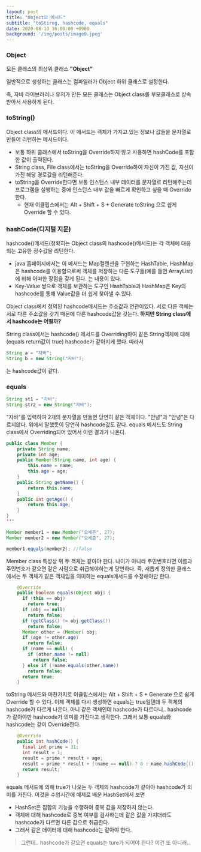 ```yaml
---
layout: post
title: "Object의 메서드"
subtitle: "toStirng, hashcode, equals"
date: 2020-08-13 16:00:00 +0900
background: '/img/posts/image0.jpeg'
---
```


### Object

모든 클래스의 최상위 클래스 **"Object"**

일반적으로 생성하는 클래스는 컴파일러가 Object 하위 클래스로 설정한다.

즉, 자바 라이브러리나 유저가 만든 모든 클래스는 Object class를 부모클래스로 상속받아서 사용하게 된다.

### toString()

Object class의 메서드이다. 이 메서드는 객체가 가지고 있는 정보나 값들을 문자열로 만들어 리턴하는 메서드이다. 

- 보통 하위 클래스에서 toString을 Override하지 않고 사용하면 hashCode를 포함한 값이 출력된다.
- String class, File class에서는 toString을 Override하여 자신이 가진 값, 자신이 가진 해당 경로값을 리턴해준다.
- toString을 Override한다면 보통 인스턴스 내부 데이터를 문자열로 리턴해주는데 프로그램을 실행하는 중에 인스턴스 내부 값을 빠르게 확인하고 싶을 때 Override한다.
  - 현재 이클립스에서는 Alt + Shift + S + Generate toString 으로 쉽게 Override 할 수 있다.

### hashCode(디지털 지문)

hashcode()메서드(정확히는 Object class의 hashcode()메서드)는 각 객체에 대응되는 고유한 정수값을 리턴한다.

- java 홈페이지에서는 이 메서드는 Map컬렌션을 구현하는 HashTable, HashMap은 hashcode를 이용함으로써 객체를 저장하는 다른 도구들(예를 들면 ArrayList)에 비해 어떠한 장점을 갖게 된다. 는 내용이 있다.
- Key-Value 쌍으로 객체를 보관하는 도구인 HashTable과 HashMap은 Key의 hashcode를 통해 Value값을 더 쉽게 찾아낼 수 있다.

 Object class에서 정의된 hashcode메서드는 주소값과 연관이있다. 서로 다른 객체는 서로 다른 주소값을 갖기 때문에 다른 hashcode값을 갖는다. **하지만 String class에서 hashcode는 어떨까?**

String class에서는 hashcode() 메서드를 Overriding하여 같은 String객체에 대해(equals return값이 true) hashcode가 같아지게 했다. 따라서

```java
String a = "자바";
String b = new String("자바"); 
```

는 hashcode값이 같다.

### equals

```java
String st1 = "자바";
String str2 = new String("자바");
```

"자바"를 입력하여 2개의 문자열을 만들면 당연히 같은 객체이다. "안녕"과 "안녕"은 다르지않다. 위에서 말했듯이 당연히 hashcode값도 같다. equals 메서드도 String class에서 Overriding되어 있어서 이런 결과가 나온다.

```java
public class Member {
    private String name;
    private int age;
    public Member(String name, int age) {
        this.name = name;
        this.age = age;
    }
    public String getName() {
        return this.name;
    }
    public int getAge() {
        return this.age;
    }
}
'''

Member member1 = new Member("오세준", 27);
Member member2 = new Member("오세준", 27);

member1.equals(member2); //false
```

Member class 특성상 위 두 객체는 같아야 한다. 나이가 아니라 주민번호라면 이름과 주민번호가 같으면 같은 사람으로 취급해야하는게 당연하다. 즉, 새롭게 정의한 클래스에서는 두 객체가 같은 객체임을 의미하는 equals메서드를 수정해야만 한다.

```java
    @Override
    public boolean equals(Object obj) {
      if (this == obj)
        return true;
      if (obj == null)
        return false;
      if (getClass() != obj.getClass())
        return false;
      Member other = (Member) obj;
      if (age != other.age)
        return false;
      if (name == null) {
        if (other.name != null)
          return false;
      } else if (!name.equals(other.name))
        return false;
      return true;
    }
```

toString 메서드와 마찬가지로 이클립스에서는 Alt + Shift + S + Generate 으로 쉽게 Override 할 수 있다. 이제 객체를 다시 생성하면 equals는 true일텐데 두 객체의 hashcode가 다르게 나온다. 아니 같은 객체인데 hashcode가 다르다니.. hashcode가 같아야만 hashcode가 의미를 가진다고 생각한다. 그래서 보통 equals와 hashcode는 같이 Override한다.

```java
    @Override
    public int hashCode() {
      final int prime = 31;
      int result = 1;
      result = prime * result + age;
      result = prime * result + ((name == null) ? 0 : name.hashCode());
      return result;
    }
```

equals 메서드에 의해 true가 나오는 두 객체의 hashcode가 같아야 hashcode가 의미를 가진다. 이것을 수업시간에 예제로 배운 HashSet에서 보면

- HashSet은 집합의 기능을 수행하여 중복 값을 저장하지 않는다.
- 객체에 대해 hashcode로 중복 여부를 검사하는데 같은 값을 가지더라도 hashcode가 다르면 다른 값으로 취급한다.
- 그래서 같은 데이터에 대해 hashcode는 같아야 한다.



> 그런데.. hashcode가 같으면 equals는 ture가 되어야 한다? 이건 또 아니래..

